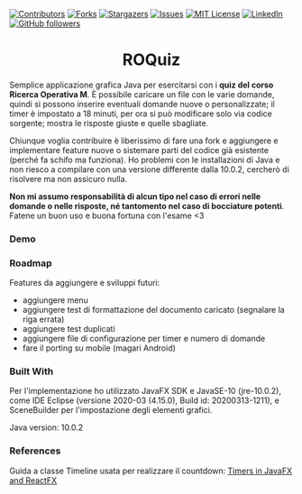 [![Contributors][contributors-shield]][contributors-url]
[![Forks][forks-shield]][forks-url]
[![Stargazers][stars-shield]][stars-url]
[![Issues][issues-shield]][issues-url]
[![MIT License][license-shield]][license-url]
[![LinkedIn][linkedin-shield]][linkedin-url]
[![GitHub followers][github-shield]][github-url]

<h1 align="center">ROQuiz</h1>
Semplice applicazione grafica Java per esercitarsi con i <b>quiz del corso Ricerca Operativa M</b>.
È possibile caricare un file con le varie domande, quindi si possono inserire eventuali domande nuove o personalizzate;
il timer è impostato a 18 minuti, per ora si può modificare solo via codice sorgente;
mostra le risposte giuste e quelle sbagliate.

Chiunque voglia contribuire è liberissimo di fare una fork e aggiungere e implementare feature nuove o sistemare parti del codice già esistente (perché fa schifo ma funziona).
Ho problemi con le installazioni di Java e non riesco a compilare con una versione differente dalla 10.0.2, cercherò di risolvere ma non assicuro nulla.

<b>Non mi assumo responsabilità di alcun tipo nel caso di errori nelle domande o nelle risposte, né tantomento nel caso di bocciature potenti</b>. Fatene un buon uso e buona fortuna con l'esame <3

### Demo

### Roadmap
Features da aggiungere e sviluppi futuri:
* aggiungere menu
* aggiungere test di formattazione del documento caricato (segnalare la riga errata)
* aggiungere test duplicati
* aggiungere file di configurazione per timer e numero di domande
* fare il porting su mobile (magari Android)

### Built With
Per l'implementazione ho utilizzato JavaFX SDK e JavaSE-10 (jre-10.0.2), come IDE Eclipse (versione 2020-03 (4.15.0), Build id: 20200313-1211), e SceneBuilder per l'impostazione degli elementi grafici.

Java version: 10.0.2

### References
Guida a classe Timeline usata per realizzare il countdown: [Timers in JavaFX and ReactFX](https://tomasmikula.github.io/blog/2014/06/04/timers-in-javafx-and-reactfx.html)

<!-- MARKDOWN LINKS & IMAGES -->
<!-- https://www.markdownguide.org/basic-syntax/#reference-style-links -->
[contributors-shield]: https://img.shields.io/github/contributors/mikyll/ROQuiz
[contributors-url]: https://github.com/mikyll/ROQuiz/graphs/contributors
[forks-shield]: https://img.shields.io/github/forks/mikyll/ROQuiz
[forks-url]: https://github.com/mikyll/ROQuiz/network/members
[stars-shield]: https://img.shields.io/github/stars/mikyll/ROQuiz
[stars-url]: https://github.com/mikyll/ROQuiz/stargazers
[issues-shield]: https://img.shields.io/github/issues/mikyll/ROQuiz
[issues-url]: https://github.com/mikyll/ROQuiz/issues
[license-shield]: https://img.shields.io/github/license/mikyll/ROQuiz
[license-url]: https://github.com/mikyll/ROQuiz/blob/master/LICENSE
[linkedin-shield]: https://img.shields.io/badge/-LinkedIn-black.svg?logo=linkedin&colorB=0077B5
[linkedin-url]: https://www.linkedin.com/in/michele-righi-095283195/?locale=it_IT
[github-shield]: https://img.shields.io/github/followers/mikyll.svg?style=social&label=Follow
[github-url]: https://github.com/mikyll
